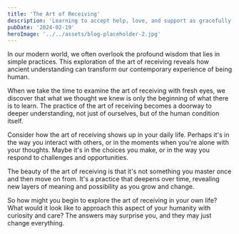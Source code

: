 ```yaml
---
title: 'The Art of Receiving'
description: 'Learning to accept help, love, and support as gracefully as we give it'
pubDate: '2024-02-19'
heroImage: '../../assets/blog-placeholder-2.jpg'
---
```


In our modern world, we often overlook the profound wisdom that lies in simple practices. This exploration of the art of receiving reveals how ancient understanding can transform our contemporary experience of being human.

When we take the time to examine the art of receiving with fresh eyes, we discover that what we thought we knew is only the beginning of what there is to learn. The practice of the art of receiving becomes a doorway to deeper understanding, not just of ourselves, but of the human condition itself.

Consider how the art of receiving shows up in your daily life. Perhaps it's in the way you interact with others, or in the moments when you're alone with your thoughts. Maybe it's in the choices you make, or in the way you respond to challenges and opportunities.

The beauty of the art of receiving is that it's not something you master once and then move on from. It's a practice that deepens over time, revealing new layers of meaning and possibility as you grow and change.

So how might you begin to explore the art of receiving in your own life? What would it look like to approach this aspect of your humanity with curiosity and care? The answers may surprise you, and they may just change everything.